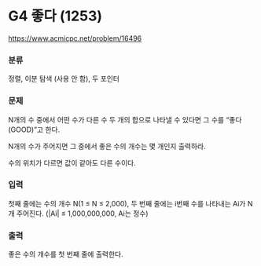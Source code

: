 # G4 좋다 (1253)

https://www.acmicpc.net/problem/16496

### 분류

정렬, 이분 탐색 (사용 안 함), 두 포인터

### 문제

N개의 수 중에서 어떤 수가 다른 수 두 개의 합으로 나타낼 수 있다면 그 수를 “좋다(GOOD)”고 한다.

N개의 수가 주어지면 그 중에서 좋은 수의 개수는 몇 개인지 출력하라.

수의 위치가 다르면 값이 같아도 다른 수이다.

### 입력 

첫째 줄에는 수의 개수 N(1 ≤ N ≤ 2,000), 두 번째 줄에는 i번째 수를 나타내는 Ai가 N개 주어진다. (|Ai| ≤ 1,000,000,000, Ai는 정수)

### 출력 

좋은 수의 개수를 첫 번째 줄에 출력한다.